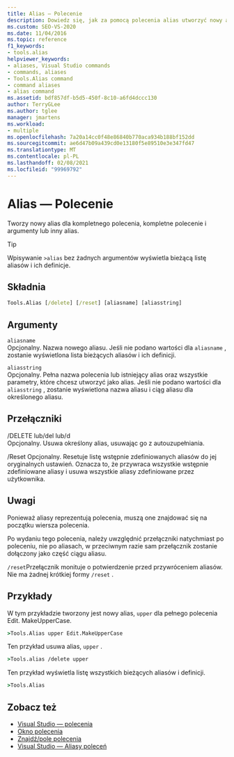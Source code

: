 ```yaml
---
title: Alias — Polecenie
description: Dowiedz się, jak za pomocą polecenia alias utworzyć nowy alias dla kompletnego polecenia, kompletne polecenie i argumenty lub inny alias.
ms.custom: SEO-VS-2020
ms.date: 11/04/2016
ms.topic: reference
f1_keywords:
- tools.alias
helpviewer_keywords:
- aliases, Visual Studio commands
- commands, aliases
- Tools.Alias command
- command aliases
- alias command
ms.assetid: bdf857df-b5d5-450f-8c10-a6fd4dccc130
author: TerryGLee
ms.author: tglee
manager: jmartens
ms.workload:
- multiple
ms.openlocfilehash: 7a20a14cc0f48e86840b770aca934b188bf152dd
ms.sourcegitcommit: ae6d47b09a439cd0e13180f5e89510e3e347fd47
ms.translationtype: MT
ms.contentlocale: pl-PL
ms.lasthandoff: 02/08/2021
ms.locfileid: "99969792"
---
```

# <a name="alias-command"></a>Alias — Polecenie
Tworzy nowy alias dla kompletnego polecenia, kompletne polecenie i argumenty lub inny alias.

> [!TIP]
> Wpisywanie `>alias` bez żadnych argumentów wyświetla bieżącą listę aliasów i ich definicje.

## <a name="syntax"></a>Składnia

```cmd
Tools.Alias [/delete] [/reset] [aliasname] [aliasstring]
```

## <a name="arguments"></a>Argumenty
`aliasname`\
Opcjonalny. Nazwa nowego aliasu. Jeśli nie podano wartości dla `aliasname` , zostanie wyświetlona lista bieżących aliasów i ich definicji.

`aliasstring`\
Opcjonalny. Pełna nazwa polecenia lub istniejący alias oraz wszystkie parametry, które chcesz utworzyć jako alias. Jeśli nie podano wartości dla `aliasstring` , zostanie wyświetlona nazwa aliasu i ciąg aliasu dla określonego aliasu.

## <a name="switches"></a>Przełączniki
/DELETE lub/del lub/d\
Opcjonalny. Usuwa określony alias, usuwając go z autouzupełniania.

/Reset
Opcjonalny. Resetuje listę wstępnie zdefiniowanych aliasów do jej oryginalnych ustawień. Oznacza to, że przywraca wszystkie wstępnie zdefiniowane aliasy i usuwa wszystkie aliasy zdefiniowane przez użytkownika.

## <a name="remarks"></a>Uwagi
Ponieważ aliasy reprezentują polecenia, muszą one znajdować się na początku wiersza polecenia.

Po wydaniu tego polecenia, należy uwzględnić przełączniki natychmiast po poleceniu, nie po aliasach, w przeciwnym razie sam przełącznik zostanie dołączony jako część ciągu aliasu.

`/reset`Przełącznik monituje o potwierdzenie przed przywróceniem aliasów. Nie ma żadnej krótkiej formy `/reset` .

## <a name="examples"></a>Przykłady
W tym przykładzie tworzony jest nowy alias, `upper` dla pełnego polecenia Edit. MakeUpperCase.

```cmd
>Tools.Alias upper Edit.MakeUpperCase
```

Ten przykład usuwa alias, `upper` .

```cmd
>Tools.alias /delete upper
```

Ten przykład wyświetla listę wszystkich bieżących aliasów i definicji.

```cmd
>Tools.Alias
```

## <a name="see-also"></a>Zobacz też

- [Visual Studio — polecenia](../../ide/reference/visual-studio-commands.md)
- [Okno polecenia](../../ide/reference/command-window.md)
- [Znajdź/pole polecenia](../../ide/find-command-box.md)
- [Visual Studio — Aliasy poleceń](../../ide/reference/visual-studio-command-aliases.md)
